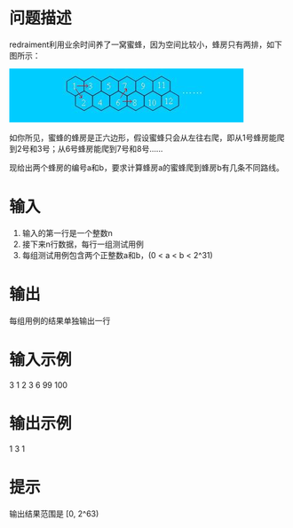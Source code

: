 # 问题描述

redraiment利用业余时间养了一窝蜜蜂，因为空间比较小，蜂房只有两排，如下图所示：

![蜂房](1.jpg)

如你所见，蜜蜂的蜂房是正六边形，假设蜜蜂只会从左往右爬，即从1号蜂房能爬到2号和3号；从6号蜂房能爬到7号和8号……

现给出两个蜂房的编号a和b，要求计算蜂房a的蜜蜂爬到蜂房b有几条不同路线。

# 输入

1. 输入的第一行是一个整数n
1. 接下来n行数据，每行一组测试用例
1. 每组测试用例包含两个正整数a和b，(0 < a < b < 2^31)

# 输出

每组用例的结果单独输出一行

# 输入示例

3
1 2
3 6
99 100

# 输出示例

1
3
1

# 提示

输出结果范围是 [0, 2^63)
